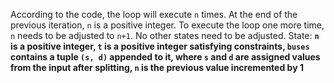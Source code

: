 According to the code, the loop will execute `n` times. At the end of the previous iteration, `n` is a positive integer. To execute the loop one more time, `n` needs to be adjusted to `n+1`. No other states need to be adjusted.
State: **`n` is a positive integer, `t` is a positive integer satisfying constraints, `buses` contains a tuple `(s, d)` appended to it, where `s` and `d` are assigned values from the input after splitting, `n` is the previous value incremented by 1**